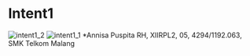 # Intent1
![intent1_2](https://cloud.githubusercontent.com/assets/22728350/19227500/db508aa2-8ee4-11e6-9b87-0b4c8da0ef0c.png)
![intent1_1](https://cloud.githubusercontent.com/assets/22728350/19227501/db5afd20-8ee4-11e6-9f3b-8534f0327c85.png)
*Annisa Puspita RH, XIIRPL2, 05, 4294/1192.063, SMK Telkom Malang

